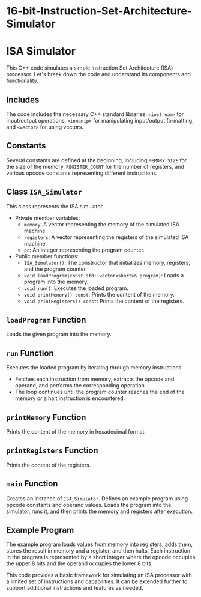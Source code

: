 # 16-bit-Instruction-Set-Architecture-Simulator

# ISA Simulator

This C++ code simulates a simple Instruction Set Architecture (ISA) processor. Let's break down the code and understand its components and functionality.

## Includes
The code includes the necessary C++ standard libraries: `<iostream>` for input/output operations, `<iomanip>` for manipulating input/output formatting, and `<vector>` for using vectors.

## Constants
Several constants are defined at the beginning, including `MEMORY_SIZE` for the size of the memory, `REGISTER_COUNT` for the number of registers, and various opcode constants representing different instructions.

## Class `ISA_Simulator`
This class represents the ISA simulator.
- Private member variables:
  - `memory`: A vector representing the memory of the simulated ISA machine.
  - `registers`: A vector representing the registers of the simulated ISA machine.
  - `pc`: An integer representing the program counter.
- Public member functions:
  - `ISA_Simulator()`: The constructor that initializes memory, registers, and the program counter.
  - `void loadProgram(const std::vector<short>& program)`: Loads a program into the memory.
  - `void run()`: Executes the loaded program.
  - `void printMemory() const`: Prints the content of the memory.
  - `void printRegisters() const`: Prints the content of the registers.

## `loadProgram` Function
Loads the given program into the memory.

## `run` Function
Executes the loaded program by iterating through memory instructions.
- Fetches each instruction from memory, extracts the opcode and operand, and performs the corresponding operation.
- The loop continues until the program counter reaches the end of the memory or a halt instruction is encountered.

## `printMemory` Function
Prints the content of the memory in hexadecimal format.

## `printRegisters` Function
Prints the content of the registers.

## `main` Function
Creates an instance of `ISA_Simulator`.
Defines an example program using opcode constants and operand values.
Loads the program into the simulator, runs it, and then prints the memory and registers after execution.

## Example Program
The example program loads values from memory into registers, adds them, stores the result in memory and a register, and then halts.
Each instruction in the program is represented by a short integer where the opcode occupies the upper 8 bits and the operand occupies the lower 8 bits.

This code provides a basic framework for simulating an ISA processor with a limited set of instructions and capabilities. It can be extended further to support additional instructions and features as needed.
